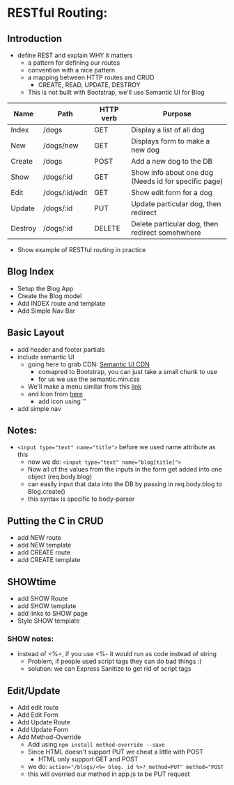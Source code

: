 # RESTful Routing:

## Introduction
- define REST and explain WHY it matters
    - a pattern for defining our routes
    - convention with a nice pattern
    - a mapping between HTTP routes and CRUD
        - CREATE, READ, UPDATE, DESTROY
    - This is not built with Bootstrap, we'll use Semantic UI for Blog
    
| Name    | Path           | HTTP verb | Purpose                                              |
|---------|----------------|-----------|------------------------------------------------------|
| Index   | /dogs          | GET       | Display a list of all dog                            |
| New     | /dogs/new      | GET       | Displays form to make a new dog                      |
| Create  | /dogs          | POST      | Add a new dog to the DB                              |
| Show    | /dogs/:id      | GET       | Show info about one dog (Needs id for specific page) |
| Edit    | /dogs/:id/edit | GET       | Show edit form for a dog                             |
| Update  | /dogs/:id      | PUT       | Update particular dog, then redirect                 |
| Destroy | /dogs/:id      | DELETE    | Delete particular dog, then redirect somehwhere      |

- Show example of RESTful routing in practice

## Blog Index
- Setup the Blog App
- Create the Blog model
- Add INDEX route and template
- Add Simple Nav Bar

## Basic Layout
- add header and footer partials
- include semantic UI
    - going here to grab CDN: [Semantic UI CDN](https://cdnjs.com/libraries/semantic-ui)
        - comapred to Bootstrap, you can just take a small chunk to use
        - for us we use the semantic.min.css
    - We'll make a menu similar from this [link](https://semantic-ui.com/collections/menu.html)
    - and Icon from [here](https://semantic-ui.com/elements/icon.html)
        - add icon using '<i class="code icon"></i>'
- add simple nav

## Notes:
- `<input type="text" name="title">` before we used name attribute as this
    - now we do: `<input type="text" name="blog[title]">`
    - Now all of the values from the inputs in the form get added into one object (req.body.blog) 
    - can easily input that data into the DB by passing in req.body.blog to Blog.create()
    - this syntax is specific to body-parser

## Putting the C in CRUD
- add NEW route
- add NEW template
- add CREATE route
- add CREATE template

## SHOWtime
- add SHOW Route
- add SHOW template
- add links to SHOW page
- Style SHOW template

### SHOW notes:
- instead of <%=, if you use <%- it would run as code instead of string
    - Problem, if people used script tags they can do bad things :)
    - solution: we can Express Sanitize to get rid of script tags

## Edit/Update
- Add edit route
- Add Edit Form 
- Add Update Route
- Add Update Form 
- Add Method-Override
    - Add using `npm install method-override --save`
    - Since HTML doesn't support PUT we cheat a little with POST
        - HTML only support GET and POST
    - we do: `action="/blogs/<%= blog._id %>?_method=PUT" method="POST` 
    - this will overried our method in app.js to be PUT request



